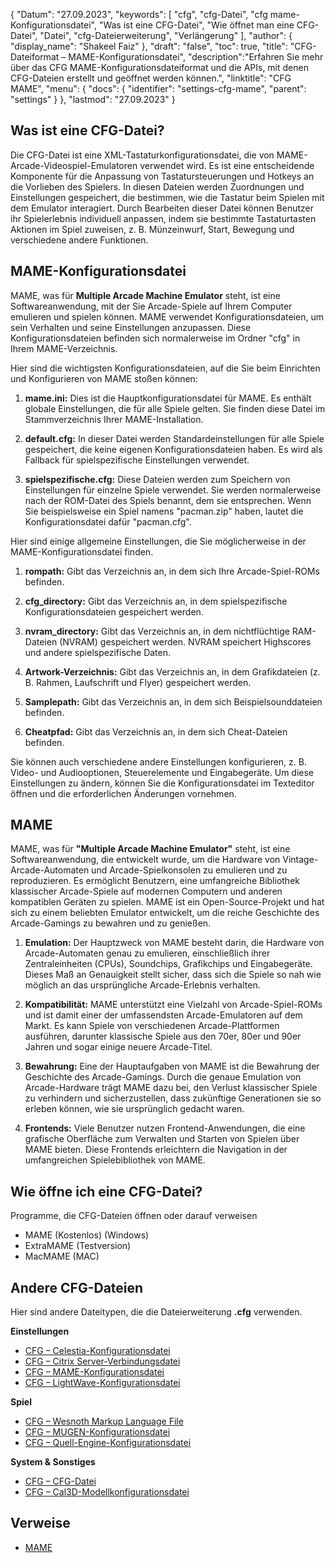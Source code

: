 {
"Datum": "27.09.2023",
  "keywords": [
"cfg",
"cfg-Datei",
"cfg mame-Konfigurationsdatei",
"Was ist eine CFG-Datei",
"Wie öffnet man eine CFG-Datei",
"Datei",
"cfg-Dateierweiterung",
"Verlängerung"
],
  "author": {
"display_name": "Shakeel Faiz"
},
"draft": "false",
"toc": true,
"title": "CFG-Dateiformat – MAME-Konfigurationsdatei",
  "description":"Erfahren Sie mehr über das CFG MAME-Konfigurationsdateiformat und die APIs, mit denen CFG-Dateien erstellt und geöffnet werden können.",
"linktitle": "CFG MAME",
  "menu": {
    "docs": {
      "identifier": "settings-cfg-mame",
"parent": "settings"
}
},
"lastmod": "27.09.2023"
}

## Was ist eine CFG-Datei?

Die CFG-Datei ist eine XML-Tastaturkonfigurationsdatei, die von MAME-Arcade-Videospiel-Emulatoren verwendet wird. Es ist eine entscheidende Komponente für die Anpassung von Tastatursteuerungen und Hotkeys an die Vorlieben des Spielers. In diesen Dateien werden Zuordnungen und Einstellungen gespeichert, die bestimmen, wie die Tastatur beim Spielen mit dem Emulator interagiert. Durch Bearbeiten dieser Datei können Benutzer ihr Spielerlebnis individuell anpassen, indem sie bestimmte Tastaturtasten Aktionen im Spiel zuweisen, z. B. Münzeinwurf, Start, Bewegung und verschiedene andere Funktionen.

## MAME-Konfigurationsdatei

MAME, was für **Multiple Arcade Machine Emulator** steht, ist eine Softwareanwendung, mit der Sie Arcade-Spiele auf Ihrem Computer emulieren und spielen können. MAME verwendet Konfigurationsdateien, um sein Verhalten und seine Einstellungen anzupassen. Diese Konfigurationsdateien befinden sich normalerweise im Ordner "cfg" in Ihrem MAME-Verzeichnis.

Hier sind die wichtigsten Konfigurationsdateien, auf die Sie beim Einrichten und Konfigurieren von MAME stoßen können:

1. **mame.ini:** Dies ist die Hauptkonfigurationsdatei für MAME. Es enthält globale Einstellungen, die für alle Spiele gelten. Sie finden diese Datei im Stammverzeichnis Ihrer MAME-Installation.

1. **default.cfg:** In dieser Datei werden Standardeinstellungen für alle Spiele gespeichert, die keine eigenen Konfigurationsdateien haben. Es wird als Fallback für spielspezifische Einstellungen verwendet.

1. **spielspezifische.cfg:** Diese Dateien werden zum Speichern von Einstellungen für einzelne Spiele verwendet. Sie werden normalerweise nach der ROM-Datei des Spiels benannt, dem sie entsprechen. Wenn Sie beispielsweise ein Spiel namens "pacman.zip" haben, lautet die Konfigurationsdatei dafür "pacman.cfg".

Hier sind einige allgemeine Einstellungen, die Sie möglicherweise in der MAME-Konfigurationsdatei finden.

1. **rompath:** Gibt das Verzeichnis an, in dem sich Ihre Arcade-Spiel-ROMs befinden.

1. **cfg_directory:** Gibt das Verzeichnis an, in dem spielspezifische Konfigurationsdateien gespeichert werden.

1. **nvram_directory:** Gibt das Verzeichnis an, in dem nichtflüchtige RAM-Dateien (NVRAM) gespeichert werden. NVRAM speichert Highscores und andere spielspezifische Daten.

1. **Artwork-Verzeichnis:** Gibt das Verzeichnis an, in dem Grafikdateien (z. B. Rahmen, Laufschrift und Flyer) gespeichert werden.

1. **Samplepath:** Gibt das Verzeichnis an, in dem sich Beispielsounddateien befinden.

1. **Cheatpfad:** Gibt das Verzeichnis an, in dem sich Cheat-Dateien befinden.

Sie können auch verschiedene andere Einstellungen konfigurieren, z. B. Video- und Audiooptionen, Steuerelemente und Eingabegeräte. Um diese Einstellungen zu ändern, können Sie die Konfigurationsdatei im Texteditor öffnen und die erforderlichen Änderungen vornehmen.

## MAME

MAME, was für **"Multiple Arcade Machine Emulator"** steht, ist eine Softwareanwendung, die entwickelt wurde, um die Hardware von Vintage-Arcade-Automaten und Arcade-Spielkonsolen zu emulieren und zu reproduzieren. Es ermöglicht Benutzern, eine umfangreiche Bibliothek klassischer Arcade-Spiele auf modernen Computern und anderen kompatiblen Geräten zu spielen. MAME ist ein Open-Source-Projekt und hat sich zu einem beliebten Emulator entwickelt, um die reiche Geschichte des Arcade-Gamings zu bewahren und zu genießen.

1. **Emulation:** Der Hauptzweck von MAME besteht darin, die Hardware von Arcade-Automaten genau zu emulieren, einschließlich ihrer Zentraleinheiten (CPUs), Soundchips, Grafikchips und Eingabegeräte. Dieses Maß an Genauigkeit stellt sicher, dass sich die Spiele so nah wie möglich an das ursprüngliche Arcade-Erlebnis verhalten.

1. **Kompatibilität:** MAME unterstützt eine Vielzahl von Arcade-Spiel-ROMs und ist damit einer der umfassendsten Arcade-Emulatoren auf dem Markt. Es kann Spiele von verschiedenen Arcade-Plattformen ausführen, darunter klassische Spiele aus den 70er, 80er und 90er Jahren und sogar einige neuere Arcade-Titel.

1. **Bewahrung:** Eine der Hauptaufgaben von MAME ist die Bewahrung der Geschichte des Arcade-Gamings. Durch die genaue Emulation von Arcade-Hardware trägt MAME dazu bei, den Verlust klassischer Spiele zu verhindern und sicherzustellen, dass zukünftige Generationen sie so erleben können, wie sie ursprünglich gedacht waren.

1. **Frontends:** Viele Benutzer nutzen Frontend-Anwendungen, die eine grafische Oberfläche zum Verwalten und Starten von Spielen über MAME bieten. Diese Frontends erleichtern die Navigation in der umfangreichen Spielebibliothek von MAME.

## Wie öffne ich eine CFG-Datei?

Programme, die CFG-Dateien öffnen oder darauf verweisen

- MAME (Kostenlos) (Windows)
- ExtraMAME (Testversion)
- MacMAME (MAC)

## Andere CFG-Dateien

Hier sind andere Dateitypen, die die Dateierweiterung **.cfg** verwenden.

**Einstellungen**
- [CFG – Celestia-Konfigurationsdatei](/settings/cfg-celestia/)
- [CFG – Citrix Server-Verbindungsdatei](/settings/cfg-citrix/)
- [CFG – MAME-Konfigurationsdatei](/settings/cfg-mame/)
- [CFG – LightWave-Konfigurationsdatei](/settings/cfg-lightwave/)

**Spiel**
- [CFG – Wesnoth Markup Language File](/game/cfg-wesnoth/)
- [CFG – MUGEN-Konfigurationsdatei](/game/cfg-mugen/)
- [CFG – Quell-Engine-Konfigurationsdatei](/game/cfg-sourceengine/)

**System & Sonstiges**
- [CFG – CFG-Datei](/system/cfg/)
- [CFG – Cal3D-Modellkonfigurationsdatei](/misc/cfg-cal3d/)

## Verweise
* [MAME](https://en.wikipedia.org/wiki/MAME)

